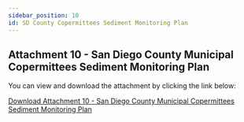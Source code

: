 ```yaml
---
sidebar_position: 10
id: SD County Copermittees Sediment Monitoring Plan
---
```


## Attachment 10 - San Diego County Municipal Copermittees Sediment Monitoring Plan

You can view and download the attachment by clicking the link below:

[Download Attachment 10 - San Diego County Municipal Copermittees Sediment Monitoring Plan](https://github.com/moengineering/CWMA-Attachments/blob/main/Sed_Monit_Plan_%26_QAPP_Final.pdf)